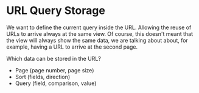 # URL Query Storage

We want to define the current query inside the URL. Allowing the reuse of URLs to arrive always at the same view. Of course, this doesn't meant that the view will always show the same data, we are talking about about, for example, having a URL to arrive at the second page.

Which data can be stored in the URL?

* Page (page number, page size)
* Sort (fields, direction)
* Query (field, comparison, value)
